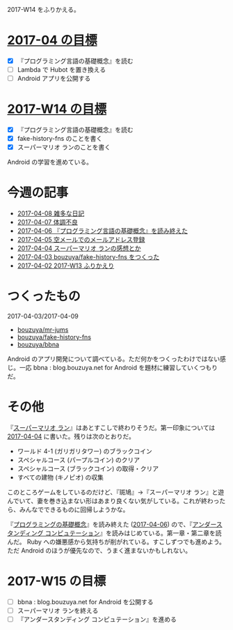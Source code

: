 2017-W14 をふりかえる。

# [2017-04 の目標][2017-03-31]

- [x] 『プログラミング言語の基礎概念』を読む
- [ ] Lambda で Hubot を置き換える
- [ ] Android アプリを公開する

# [2017-W14 の目標][2017-04-02]

- [x] 『プログラミング言語の基礎概念』を読む
- [x] fake-history-fns のことを書く
- [x] スーパーマリオ ランのことを書く

Android の学習を進めている。

# 今週の記事

- [2017-04-08 雑多な日記][2017-04-08]
- [2017-04-07 体調不良][2017-04-07]
- [2017-04-06 『プログラミング言語の基礎概念』を読み終えた][2017-04-06]
- [2017-04-05 空メールでのメールアドレス登録][2017-04-05]
- [2017-04-04 スーパーマリオ ランの感想とか][2017-04-04]
- [2017-04-03 bouzuya/fake-history-fns をつくった][2017-04-03]
- [2017-04-02 2017-W13 ふりかえり][2017-04-02]

# つくったもの

2017-04-03/2017-04-09

- [bouzuya/mr-jums][]
- [bouzuya/fake-history-fns][]
- [bouzuya/bbna][]

Android のアプリ開発について調べている。ただ何かをつくったわけではない感じ。一応 bbna : blog.bouzuya.net for Android を題材に練習していくつもりだ。

# その他

『[スーパーマリオ ラン](https://supermariorun.com/ja/)』はあとすこしで終わりそうだ。第一印象については [2017-04-04][] に書いた。残りは次のとおりだ。

- ワールド 4-1 (ガリガリタワー) のブラックコイン
- スペシャルコース (パープルコイン) のクリア
- スペシャルコース (ブラックコイン) の取得・クリア
- すべての建物 (キノピオ) の収集

このところゲームをしているのだけど、『斑鳩』→『スーパーマリオ ラン』と遊んでいて、妻を巻き込まない形はあまり良くない気がしている。これが終わったら、みんなでできるものに回帰しようかな。

『[プログラミングの基礎概念](https://www.amazon.co.jp/dp/4781912850)』を読み終えた ([2017-04-06][]) ので、『[アンダースタンディング コンピュテーション](https://www.oreilly.co.jp/books/9784873116976/)』を読みはじめている。第一章・第二章を読んだ。 Ruby への嫌悪感から気持ちが削がれている。すこしずつでも進めよう。ただ Android のほうが優先なので、うまく進まないかもしれない。

# 2017-W15 の目標

- [ ] bbna : blog.bouzuya.net for Android を公開する
- [ ] スーパーマリオ ランを終える
- [ ] 『アンダースタンディング コンピュテーション』を進める

[2017-03-31]: http://blog.bouzuya.net/2017/03/31/
[2017-04-02]: http://blog.bouzuya.net/2017/04/02/
[2017-04-03]: http://blog.bouzuya.net/2017/04/03/
[2017-04-04]: http://blog.bouzuya.net/2017/04/04/
[2017-04-05]: http://blog.bouzuya.net/2017/04/05/
[2017-04-06]: http://blog.bouzuya.net/2017/04/06/
[2017-04-07]: http://blog.bouzuya.net/2017/04/07/
[2017-04-08]: http://blog.bouzuya.net/2017/04/08/
[bouzuya/bbna]: https://github.com/bouzuya/bbna
[bouzuya/fake-history-fns]: https://github.com/bouzuya/fake-history-fns
[bouzuya/mr-jums]: https://github.com/bouzuya/mr-jums
